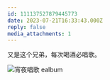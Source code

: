 ```yaml
---
id: 111137527879445773
date: 2023-07-21T16:33:43.000Z
reply: false
media_attachments: 1
---
```


又是这个兄弟，每次喝酒必唱歌。

![宵夜唱歌
ealbum](https://files.e5n.cc/media_attachments/files/111/219/228/184/666/008/original/412530af4193dfa3.webp)
